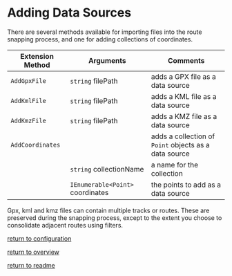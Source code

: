 # Adding Data Sources

There are several methods available for importing files into the route snapping process, and one for adding collections of coordinates.

|Extension Method|Arguments|Comments|
|----------------|---------|--------|
|`AddGpxFile`|`string` filePath|adds a GPX file as a data source|
|`AddKmlFile`|`string` filePath|adds a KML file as a data source|
|`AddKmzFile`|`string` filePath|adds a KMZ file as a data source|
|`AddCoordinates`||adds a collection of `Point` objects as a data source|
||`string` collectionName|a name for the collection|
||`IEnumerable<Point>` coordinates|the points to add as a data source|

Gpx, kml and kmz files can contain multiple tracks or routes. These are preserved during the snapping process, except to the extent you choose to consolidate adjacent routes using filters.

[return to configuration](overview.md#configuration-via-extension-methods)

[return to overview](overview.md#j4jsoftwaregeoprocessor-overview)

[return to readme](readme.md)

